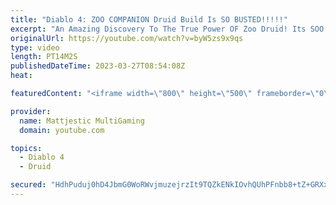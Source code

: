 ```yaml
---
title: "Diablo 4: ZOO COMPANION Druid Build Is SO BUSTED!!!!!"
excerpt: "An Amazing Discovery To The True Power OF Zoo Druid! Its SOO Good, Such An Enjoyable Game-play! Recent Guides Earth ..."
originalUrl: https://youtube.com/watch?v=byW5zs9x9qs
type: video
length: PT14M2S
publishedDateTime: 2023-03-27T08:54:08Z
heat: 

featuredContent: "<iframe width=\"800\" height=\"500\" frameborder=\"0\" src=\"https://www.youtube.com/embed/byW5zs9x9qs\" allow=\"accelerometer; autoplay; encrypted-media; gyroscope; picture-in-picture\" allowfullscreen></iframe>"

provider:
  name: Mattjestic MultiGaming
  domain: youtube.com

topics:
  - Diablo 4
  - Druid

secured: "HdhPuduj0hD4JbmG0WoRWvjmuzejrzIt9TQZkENkIOvhQUhPFnbb8+tZ+GRXxZC4+KissO/BpGEjd2dL4lfaAO3u/+s8nS2tq1/GldcdW6tPQ+ygv/Nym5Dcu18SdonjwefUAA/L5N30vqtsAGM2tI/G+CCe6EuSj0qzPliY9xGoacKsOMHKkSknRORVzO8hGO6VUwdbcE9uYaZ/L7RXRUNG4CZUSyMpsd/w3vVxlsqisUlWZg12t7Nns8DwR0I/ccVt6WZqyOn5v3GWUc+gB6zgHdd4Rr7hRePFasLmH7j8SeXO5KYw+fvXzQnnjlIuXBQoVDxF1mjjHmAdWX89l0rOs3DDccm17tVFdMeAynPm+JXShI2Ttlygw1eyUGyruWdhwzOgX/tBkJwv0VH433zRbHwec6B0Wdv5ZuV3ubSjzQAhszAbTO6ISGb4FgJi;TnFPz9cMQSw3YC+yNFfoOg=="
---
```


